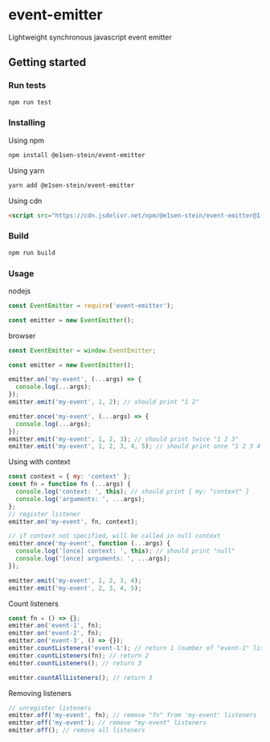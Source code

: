 # event-emitter

Lightweight synchronous javascript event emitter

## Getting started

### Run tests

```bash
npm run test
```

### Installing

Using npm

```bash
npm install @e1sen-stein/event-emitter
```

Using yarn

```bash
yarn add @e1sen-stein/event-emitter
```

Using cdn

```html
<script src="https://cdn.jsdelivr.net/npm/@e1sen-stein/event-emitter@1.1.2/dist/event-emitter.min.js"></script>
```

### Build

```bash
npm run build
```

### Usage

nodejs

```javascript
const EventEmitter = require('event-emitter');

const emitter = new EventEmitter();
```

browser

```javascript
const EventEmitter = window.EventEmitter;

const emitter = new EventEmitter();
```

```javascript
emitter.on('my-event', (...args) => {
  console.log(...args);
});
emitter.emit('my-event', 1, 2); // should print "1 2"

emitter.once('my-event', (...args) => {
  console.log(...args);
});
emitter.emit('my-event', 1, 2, 3); // should print twice "1 2 3"
emitter.emit('my-event', 1, 2, 3, 4, 5); // should print once "1 2 3 4 5"
```

Using with context

```javascript
const context = { my: 'context' };
const fn = function fn (...args) {
  console.log('context: ', this); // should print { my: "context" }
  console.log('arguments: ', ...args);
};
// register listener
emitter.on('my-event', fn, context);

// if context not specified, will be called in null context
emitter.once('my-event', function (...args) {
  console.log('[once] context: ', this); // should print "null"
  console.log('[once] arguments: ', ...args);
});

emitter.emit('my-event', 1, 2, 3, 4);
emitter.emit('my-event', 2, 3, 4, 5);
```

Count listeners
```javascript
const fn = () => {};
emitter.on('event-1', fn);
emitter.on('event-2', fn);
emitter.on('event-3', () => {});
emitter.countListeners('event-1'); // return 1 (number of "event-1" listeners)
emitter.countListeners(fn); // return 2
emitter.countListeners(); // return 3

emitter.countAllListeners(); // return 3
```

Removing listeners

```javascript
// unregister listeners
emitter.off('my-event', fn); // remove "fn" from 'my-event' listeners
emitter.off('my-event'); // remove "my-event" listeners
emitter.off(); // remove all listeners
```
